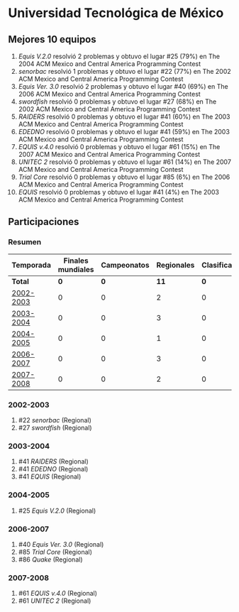 ---
---

# Universidad Tecnológica de México

## Mejores 10 equipos

1. _Equis V.2.0_ resolvió 2 problemas y obtuvo el lugar #25 (79%) en The 2004 ACM Mexico and Central America Programming Contest
1. _senorbac_ resolvió 1 problemas y obtuvo el lugar #22 (77%) en The 2002 ACM Mexico and Central America Programming Contest
1. _Equis Ver. 3.0_ resolvió 2 problemas y obtuvo el lugar #40 (69%) en The 2006 ACM Mexico and Central America Programming Contest
1. _swordfish_ resolvió 0 problemas y obtuvo el lugar #27 (68%) en The 2002 ACM Mexico and Central America Programming Contest
1. _RAIDERS_ resolvió 0 problemas y obtuvo el lugar #41 (60%) en The 2003 ACM Mexico and Central America Programming Contest
1. _EDEDNO_ resolvió 0 problemas y obtuvo el lugar #41 (59%) en The 2003 ACM Mexico and Central America Programming Contest
1. _EQUIS v.4.0_ resolvió 0 problemas y obtuvo el lugar #61 (15%) en The 2007 ACM Mexico and Central America Programming Contest
1. _UNITEC 2_ resolvió 0 problemas y obtuvo el lugar #61 (14%) en The 2007 ACM Mexico and Central America Programming Contest
1. _Trial Core_ resolvió 0 problemas y obtuvo el lugar #85 (6%) en The 2006 ACM Mexico and Central America Programming Contest
1. _EQUIS_ resolvió 0 problemas y obtuvo el lugar #41 (4%) en The 2003 ACM Mexico and Central America Programming Contest

## Participaciones

### Resumen

| Temporada | Finales mundiales | Campeonatos | Regionales | Clasificatorios | Equipos |
| --- | --- | --- | --- | --- | --- |
| **Total** | **0** | **0** | **11** | **0** | **11** |
| [2002-2003](#2002-2003) | 0 | 0 | 2 | 0 | 2 |
| [2003-2004](#2003-2004) | 0 | 0 | 3 | 0 | 3 |
| [2004-2005](#2004-2005) | 0 | 0 | 1 | 0 | 1 |
| [2006-2007](#2006-2007) | 0 | 0 | 3 | 0 | 3 |
| [2007-2008](#2007-2008) | 0 | 0 | 2 | 0 | 2 |

### 2002-2003

1. #22 _senorbac_ (Regional)
1. #27 _swordfish_ (Regional)

### 2003-2004

1. #41 _RAIDERS_ (Regional)
1. #41 _EDEDNO_ (Regional)
1. #41 _EQUIS_ (Regional)

### 2004-2005

1. #25 _Equis V.2.0_ (Regional)

### 2006-2007

1. #40 _Equis Ver. 3.0_ (Regional)
1. #85 _Trial Core_ (Regional)
1. #86 _Quake_ (Regional)

### 2007-2008

1. #61 _EQUIS v.4.0_ (Regional)
1. #61 _UNITEC 2_ (Regional)



